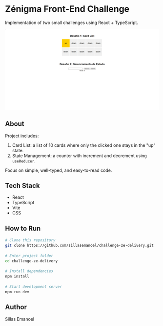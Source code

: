 # Zénigma Front-End Challenge

Implementation of two small challenges using React + TypeScript.

![Preview](.github/preview.png)

## About

Project includes:

1. Card List: a list of 10 cards where only the clicked one stays in the "up" state.
2. State Management: a counter with increment and decrement using `useReducer`.

Focus on simple, well-typed, and easy-to-read code.

## Tech Stack

- React
- TypeScript
- Vite
- CSS

## How to Run

```bash
# Clone this repository
git clone https://github.com/sillasemanoel/challenge-ze-delivery.git

# Enter project folder
cd challenge-ze-delivery

# Install dependencies
npm install

# Start development server
npm run dev
```

## Author

Sillas Emanoel